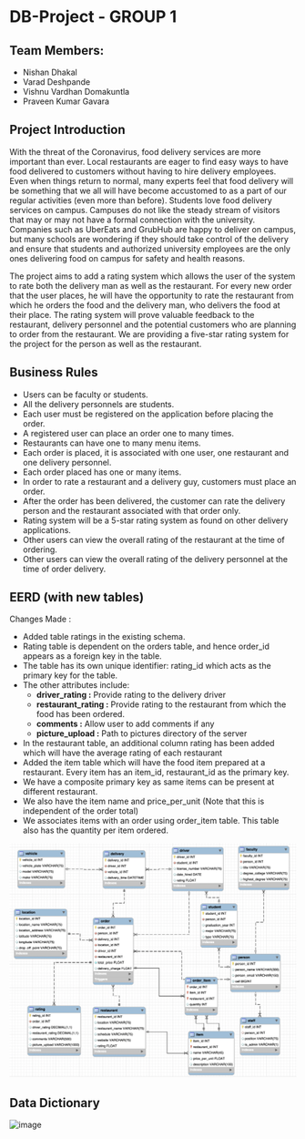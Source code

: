 # DB-Project - GROUP 1

## Team Members:

- Nishan Dhakal
- Varad Deshpande
- Vishnu Vardhan Domakuntla
- Praveen Kumar Gavara


## Project Introduction
With the threat of the Coronavirus, food delivery services are more important than ever. Local restaurants are eager to find easy ways to have food delivered to customers without having to hire delivery employees. Even when things return to normal, many experts feel that food delivery will be something that we all will have become accustomed to as a part of our regular activities (even more than before). Students love food delivery services on campus. Campuses do not like the steady stream of visitors that may or may not have a formal connection with the university. Companies such as UberEats and GrubHub are happy to deliver on campus, but many schools are wondering if they should take control of the delivery and ensure that students and authorized university employees are the only ones delivering food on campus for safety and health reasons.

The project aims to add a rating system which allows the user of the system to rate both the delivery man as well as the restaurant. For every new order that the user places, he will have the opportunity to rate the restaurant from which he orders the food and the delivery man, who delivers the food at their place. The rating system will prove valuable feedback to the restaurant, delivery personnel and the potential customers who are planning to order from the restaurant. We are providing a five-star rating system for the project for the person as well as the restaurant.

## Business Rules
- Users can be faculty or students.
- All the delivery personnels are students.
- Each user must be registered on the application before placing the order.
- A registered user can place an order one to many times.
- Restaurants can have one to many menu items.
- Each order is placed, it is associated with one user, one restaurant and one delivery personnel.
- Each order placed has one or many items.
- In order to rate a restaurant and a delivery guy, customers must place an order.
- After the order has been delivered, the customer can rate the delivery person and the restaurant associated with that order only.
- Rating system will be a 5-star rating system as found on other delivery applications.
- Other users can view the overall rating of the restaurant at the time of ordering.
- Other users can view the overall rating of the delivery personnel at the time of order delivery.


## EERD (with new tables)

Changes Made :

- Added table ratings in the existing schema.
- Rating table is dependent on the orders table, and hence order_id appears as a foreign key in the table.
- The table has its own unique identifier: rating_id which acts as the primary key for the table.
- The other attributes include:
  * **driver_rating :** Provide rating to the delivery driver
  * **restaurant_rating :** Provide rating to the restaurant from which the food has been ordered.
  * **comments :** Allow user to add comments if any
  * **picture_upload :** Path to pictures directory of the server
- In the restaurant table, an additional column rating has been added which will have the average rating of each restaurant
- Added the item table which will have the food item prepared at a restaurant. Every item has an item_id, restaurant_id as the primary key.
- We have a composite primary key as same items can be present at different restaurant.
- We also have the item name and price_per_unit (Note that this is independent of the order total)
- We associates items with an order using order_item table. This table also has the quantity per item ordered.

![Group 1 - EERD](https://github.com/vardhan29/DB-Project/blob/8d1d14dd342646000fee372014e51f0be230e517/diagrams/EERD%20Deliverable%202.png)

## Data Dictionary
						
![image](https://user-images.githubusercontent.com/54319377/139595739-62731c4c-3957-45b7-bac8-19f666fa4abf.png)


